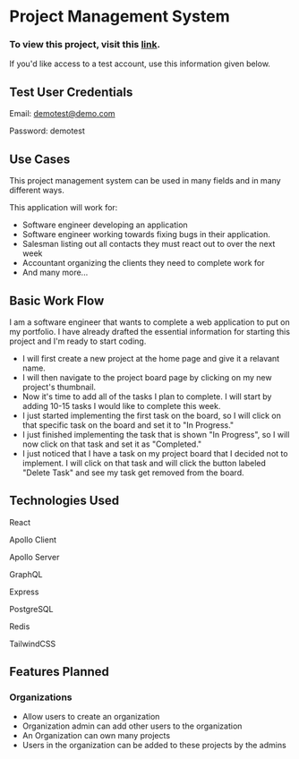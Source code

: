 # Project Management System

### To view this project, visit this [link](https://www.rt-projectmanager.com).
If you'd like access to a test account, use this information given below.


## Test User Credentials

Email: demotest@demo.com

Password: demotest

## Use Cases
This project management system can be used in many fields and in many different ways.

This application will work for:
- Software engineer developing an application
- Software engineer working towards fixing bugs in their application.
- Salesman listing out all contacts they must react out to over the next week
- Accountant organizing the clients they need to complete work for
- And many more...

## Basic Work Flow
I am a software engineer that wants to complete a web application to put on my portfolio. I have already drafted the essential information for starting this project and I'm ready to start coding.

- I will first create a new project at the home page and give it a relavant name.
- I will then navigate to the project board page by clicking on my new project's thumbnail.
- Now it's time to add all of the tasks I plan to complete. I will start by adding 10-15 tasks I would like to complete this week.
- I just started implementing the first task on the board, so I will click on that specific task on the board and set it to "In Progress."
- I just finished implementing the task that is shown "In Progress", so I will now click on that task and set it as "Completed."
- I just noticed that I have a task on my project board that I decided not to implement. I will click on that task and will click the button labeled "Delete Task" and see my task get removed from the board.

## Technologies Used
React

Apollo Client

Apollo Server

GraphQL

Express

PostgreSQL

Redis

TailwindCSS

## Features Planned
### Organizations
- Allow users to create an organization
- Organization admin can add other users to the organization
- An Organization can own many projects
- Users in the organization can be added to these projects by the admins


